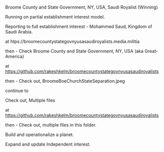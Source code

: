 Broome County and State Government, NY,  USA, Saudi Royalist (Winning)

Running on partial establishment interest model.

Reporting to full establishment interest - Mohammed Saud, Kingdom of Saudi Arabia.

at htps://broomecountystategovnyusasaudiroyalists.media.militia

then - Check Broome County and State Government, NY,  USA (aka Great-America)

at https://github.com/rakeshkelm/broomecountystategovnyusasaudiroyalists

then - Check out, BroomeBoeChurchStateSeparation.jpeg

continue to

Check out, Multiple files

at https://github.com/rakeshkelm/broomecountystategovnyusasaudiroyalists

then - Check out, multiple files in this folder.

Build and operationalize a planet.

Expand and update Independent interest.

